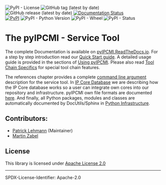 ![PyPI - License](https://img.shields.io/pypi/l/pyIPCMI)
![GitHub tag (latest by date)](https://img.shields.io/github/v/tag/Paebbels/pyIPCMI) 
![GitHub release (latest by date)](https://img.shields.io/github/v/release/Paebbels/pyIPCMI)
[![Documentation Status](https://readthedocs.org/projects/pyipcmi/badge/?version=latest)](https://pyIPCMI.readthedocs.io/en/latest/?badge=latest)  
[![PyPI](https://img.shields.io/pypi/v/pyIPCMI)](https://pypi.org/project/pyIPCMI/)
![PyPI - Python Version](https://img.shields.io/pypi/pyversions/pyIPCMI)
![PyPI - Wheel](https://img.shields.io/pypi/wheel/pyIPCMI)
![PyPI - Status](https://img.shields.io/pypi/status/pyIPCMI)


# The pyIPCMI - Service Tool

The complete Documentation is available on [pyIPCMI.ReadTheDocs.io](http://pyIPCMI.readthedocs.io/en/release/).
For a step by step introduction read our [Quick Start guide](http://pyIPCMI.readthedocs.io/en/release/QuickStart.html).
A detailed usage guide is provided in the sections of [Using pyIPCMI](http://pyIPCMI.readthedocs.io/en/release/UsingpyIPCMI/index.html).
Please also read [Tool Chain Specifics](http://pyIPCMI.readthedocs.io/en/release/ToolChains/index.html)
for special tool chain features. 

The references chapter provides a complete [command line argument](http://pyIPCMI.readthedocs.io/en/release/References/CmdRefs/pyIPCMI.html)
description for the service tool. In [IP Core Database](http://pyIPCMI.readthedocs.io/en/release/References/Database.html)
we are describing how the IP Core database works so a user can integrate own cores into our repository and infrastructure.
pyIPCMI own file formats are documented [here](http://pyIPCMI.readthedocs.io/en/release/References/FileFormats/index.html).
And finally, all Python packages, modules and classes are automatically documented by DocUtils/Sphinx in
[Python Infrastructure](http://pyIPCMI.readthedocs.io/en/release/PyInfrastructure/index.html).




## Contributors:

* [Patrick Lehmann](https://github.com/Paebbels) (Maintainer)
* [Martin Zabel](https://github.com/mzabeltud)

## License

This library is licensed under [Apache License 2.0](LICENSE.md)

-------------------------

SPDX-License-Identifier: Apache-2.0

